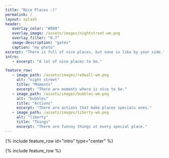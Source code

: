 ```yaml
---
title: "Nice Places :)"
permalink: /
layout: splash 
header: 
   overlay_color: "#000"
   overlay_image: /assets/images/nightstreet-wm.png  
   overlay_filter: "0.7"
   image-description: "gates" 
   caption: "my photo"
excerpt: "There is full of nice places, but none is like by your side."
intro: 
   - excerpt: "A lot of nice places to be."

feature_row:
   - image_path: /assets/images/redwall-wm.png
     alt: "night street"
     title: "Moments"
     excerpt: "There are moments where is nice to be."
   - image_path: /assets/images/bubbles-wm.png
     alt: "bubbles"
     title: "Actions"
     excerpt: "There are actions that make places specials ones."
   - image_path: /assets/images/liberty-wm.png
     alt: "liberty"
     title: "Things"
     excerpt: "There are funnny things at every special place."
---
```


{% include feature_row id="intro" type="center" %}

{% include feature_row %}


